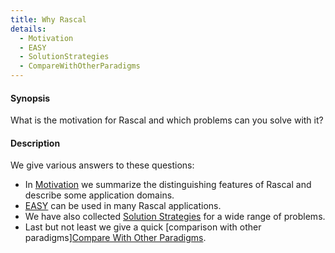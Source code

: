 ```yaml
---
title: Why Rascal
details:
  - Motivation
  - EASY
  - SolutionStrategies
  - CompareWithOtherParadigms
---
```


#### Synopsis

What is the motivation for Rascal and which problems can you solve with it?

#### Description

We give various answers to these questions:

* In [Motivation](/WhyRascal/Motivation) we summarize the distinguishing features of Rascal 
  and describe some application domains.
* [EASY](/WhyRascal/EASY) can be used in many Rascal applications.
* We have also collected [Solution Strategies](/WhyRascal/SolutionStrategies) for a wide range of problems.
* Last but not least we give a quick [comparison with other paradigms][Compare With Other Paradigms](/WhyRascal/CompareWithOtherParadigms).

